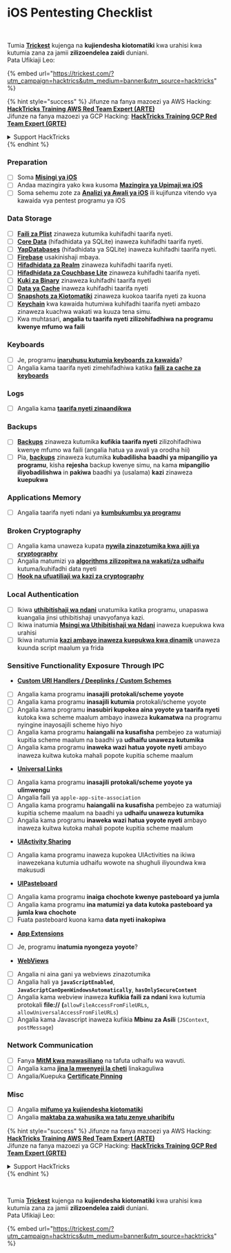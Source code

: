 # iOS Pentesting Checklist

<figure><img src="../.gitbook/assets/image (48).png" alt=""><figcaption></figcaption></figure>

\
Tumia [**Trickest**](https://trickest.com/?utm\_campaign=hacktrics\&utm\_medium=banner\&utm\_source=hacktricks) kujenga na **kujiendesha kiotomatiki** kwa urahisi kwa kutumia zana za jamii **zilizoendelea zaidi** duniani.\
Pata Ufikiaji Leo:

{% embed url="https://trickest.com/?utm_campaign=hacktrics&utm_medium=banner&utm_source=hacktricks" %}

{% hint style="success" %}
Jifunze na fanya mazoezi ya AWS Hacking:<img src="/.gitbook/assets/arte.png" alt="" data-size="line">[**HackTricks Training AWS Red Team Expert (ARTE)**](https://training.hacktricks.xyz/courses/arte)<img src="/.gitbook/assets/arte.png" alt="" data-size="line">\
Jifunze na fanya mazoezi ya GCP Hacking: <img src="/.gitbook/assets/grte.png" alt="" data-size="line">[**HackTricks Training GCP Red Team Expert (GRTE)**<img src="/.gitbook/assets/grte.png" alt="" data-size="line">](https://training.hacktricks.xyz/courses/grte)

<details>

<summary>Support HackTricks</summary>

* Angalia [**mpango wa usajili**](https://github.com/sponsors/carlospolop)!
* **Jiunge na** 💬 [**kikundi cha Discord**](https://discord.gg/hRep4RUj7f) au [**kikundi cha telegram**](https://t.me/peass) au **tufuatilie** kwenye **Twitter** 🐦 [**@hacktricks\_live**](https://twitter.com/hacktricks\_live)**.**
* **Shiriki mbinu za udukuzi kwa kuwasilisha PRs kwa** [**HackTricks**](https://github.com/carlospolop/hacktricks) na [**HackTricks Cloud**](https://github.com/carlospolop/hacktricks-cloud) repos za github.

</details>
{% endhint %}

### Preparation

* [ ] Soma [**Misingi ya iOS**](ios-pentesting/ios-basics.md)
* [ ] Andaa mazingira yako kwa kusoma [**Mazingira ya Upimaji wa iOS**](ios-pentesting/ios-testing-environment.md)
* [ ] Soma sehemu zote za [**Analizi ya Awali ya iOS**](ios-pentesting/#initial-analysis) ili kujifunza vitendo vya kawaida vya pentest programu ya iOS

### Data Storage

* [ ] [**Faili za Plist**](ios-pentesting/#plist) zinaweza kutumika kuhifadhi taarifa nyeti.
* [ ] [**Core Data**](ios-pentesting/#core-data) (hifadhidata ya SQLite) inaweza kuhifadhi taarifa nyeti.
* [ ] [**YapDatabases**](ios-pentesting/#yapdatabase) (hifadhidata ya SQLite) inaweza kuhifadhi taarifa nyeti.
* [ ] [**Firebase**](ios-pentesting/#firebase-real-time-databases) usakinishaji mbaya.
* [ ] [**Hifadhidata za Realm**](ios-pentesting/#realm-databases) zinaweza kuhifadhi taarifa nyeti.
* [ ] [**Hifadhidata za Couchbase Lite**](ios-pentesting/#couchbase-lite-databases) zinaweza kuhifadhi taarifa nyeti.
* [ ] [**Kuki za Binary**](ios-pentesting/#cookies) zinaweza kuhifadhi taarifa nyeti
* [ ] [**Data ya Cache**](ios-pentesting/#cache) inaweza kuhifadhi taarifa nyeti
* [ ] [**Snapshots za Kiotomatiki**](ios-pentesting/#snapshots) zinaweza kuokoa taarifa nyeti za kuona
* [ ] [**Keychain**](ios-pentesting/#keychain) kwa kawaida hutumiwa kuhifadhi taarifa nyeti ambazo zinaweza kuachwa wakati wa kuuza tena simu.
* [ ] Kwa muhtasari, **angalia tu taarifa nyeti zilizohifadhiwa na programu kwenye mfumo wa faili**

### Keyboards

* [ ] Je, programu [**inaruhusu kutumia keyboards za kawaida**](ios-pentesting/#custom-keyboards-keyboard-cache)?
* [ ] Angalia kama taarifa nyeti zimehifadhiwa katika [**faili za cache za keyboards**](ios-pentesting/#custom-keyboards-keyboard-cache)

### **Logs**

* [ ] Angalia kama [**taarifa nyeti zinaandikwa**](ios-pentesting/#logs)

### Backups

* [ ] [**Backups**](ios-pentesting/#backups) zinaweza kutumika **kufikia taarifa nyeti** zilizohifadhiwa kwenye mfumo wa faili (angalia hatua ya awali ya orodha hii)
* [ ] Pia, [**backups**](ios-pentesting/#backups) zinaweza kutumika **kubadilisha baadhi ya mipangilio ya programu**, kisha **rejesha** backup kwenye simu, na kama **mipangilio iliyobadilishwa** in **pakiwa** baadhi ya (usalama) **kazi** zinaweza **kuepukwa**

### **Applications Memory**

* [ ] Angalia taarifa nyeti ndani ya [**kumbukumbu ya programu**](ios-pentesting/#testing-memory-for-sensitive-data)

### **Broken Cryptography**

* [ ] Angalia kama unaweza kupata [**nywila zinazotumika kwa ajili ya cryptography**](ios-pentesting/#broken-cryptography)
* [ ] Angalia matumizi ya [**algorithms zilizopitwa na wakati/za udhaifu**](ios-pentesting/#broken-cryptography) kutuma/kuhifadhi data nyeti
* [ ] [**Hook na ufuatiliaji wa kazi za cryptography**](ios-pentesting/#broken-cryptography)

### **Local Authentication**

* [ ] Ikiwa [**uthibitishaji wa ndani**](ios-pentesting/#local-authentication) unatumika katika programu, unapaswa kuangalia jinsi uthibitishaji unavyofanya kazi.
* [ ] Ikiwa inatumia [**Msingi wa Uthibitishaji wa Ndani**](ios-pentesting/#local-authentication-framework) inaweza kuepukwa kwa urahisi
* [ ] Ikiwa inatumia [**kazi ambayo inaweza kuepukwa kwa dinamik**](ios-pentesting/#local-authentication-using-keychain) unaweza kuunda script maalum ya frida

### Sensitive Functionality Exposure Through IPC

* [**Custom URI Handlers / Deeplinks / Custom Schemes**](ios-pentesting/#custom-uri-handlers-deeplinks-custom-schemes)
* [ ] Angalia kama programu **inasajili protokali/scheme yoyote**
* [ ] Angalia kama programu **inasajili kutumia** protokali/scheme yoyote
* [ ] Angalia kama programu **inasubiri kupokea aina yoyote ya taarifa nyeti** kutoka kwa scheme maalum ambayo inaweza **kukamatwa** na programu nyingine inayosajili scheme hiyo hiyo
* [ ] Angalia kama programu **haiangalii na kusafisha** pembejeo za watumiaji kupitia scheme maalum na baadhi ya **udhaifu unaweza kutumika**
* [ ] Angalia kama programu **inaweka wazi hatua yoyote nyeti** ambayo inaweza kuitwa kutoka mahali popote kupitia scheme maalum
* [**Universal Links**](ios-pentesting/#universal-links)
* [ ] Angalia kama programu **inasajili protokali/scheme yoyote ya ulimwengu**
* [ ] Angalia faili ya `apple-app-site-association`
* [ ] Angalia kama programu **haiangalii na kusafisha** pembejeo za watumiaji kupitia scheme maalum na baadhi ya **udhaifu unaweza kutumika**
* [ ] Angalia kama programu **inaweka wazi hatua yoyote nyeti** ambayo inaweza kuitwa kutoka mahali popote kupitia scheme maalum
* [**UIActivity Sharing**](ios-pentesting/ios-uiactivity-sharing.md)
* [ ] Angalia kama programu inaweza kupokea UIActivities na ikiwa inawezekana kutumia udhaifu wowote na shughuli iliyoundwa kwa makusudi
* [**UIPasteboard**](ios-pentesting/ios-uipasteboard.md)
* [ ] Angalia kama programu **inaiga chochote kwenye pasteboard ya jumla**
* [ ] Angalia kama programu **ina matumizi ya data kutoka pasteboard ya jumla kwa chochote**
* [ ] Fuata pasteboard kuona kama **data nyeti inakopiwa**
* [**App Extensions**](ios-pentesting/ios-app-extensions.md)
* [ ] Je, programu **inatumia nyongeza yoyote**?
* [**WebViews**](ios-pentesting/ios-webviews.md)
* [ ] Angalia ni aina gani ya webviews zinazotumika
* [ ] Angalia hali ya **`javaScriptEnabled`**, **`JavaScriptCanOpenWindowsAutomatically`**, **`hasOnlySecureContent`**
* [ ] Angalia kama webview inaweza **kufikia faili za ndani** kwa kutumia protokali **file://** **(**`allowFileAccessFromFileURLs`, `allowUniversalAccessFromFileURLs`)
* [ ] Angalia kama Javascript inaweza kufikia **Mbinu** **za Asili** (`JSContext`, `postMessage`)

### Network Communication

* [ ] Fanya [**MitM kwa mawasiliano**](ios-pentesting/#network-communication) na tafuta udhaifu wa wavuti.
* [ ] Angalia kama [**jina la mwenyeji la cheti**](ios-pentesting/#hostname-check) linakaguliwa
* [ ] Angalia/Kuepuka [**Certificate Pinning**](ios-pentesting/#certificate-pinning)

### **Misc**

* [ ] Angalia [**mifumo ya kujiendesha kiotomatiki**](ios-pentesting/#hot-patching-enforced-updateing)
* [ ] Angalia [**maktaba za wahusika wa tatu zenye uharibifu**](ios-pentesting/#third-parties)

{% hint style="success" %}
Jifunze na fanya mazoezi ya AWS Hacking:<img src="/.gitbook/assets/arte.png" alt="" data-size="line">[**HackTricks Training AWS Red Team Expert (ARTE)**](https://training.hacktricks.xyz/courses/arte)<img src="/.gitbook/assets/arte.png" alt="" data-size="line">\
Jifunze na fanya mazoezi ya GCP Hacking: <img src="/.gitbook/assets/grte.png" alt="" data-size="line">[**HackTricks Training GCP Red Team Expert (GRTE)**<img src="/.gitbook/assets/grte.png" alt="" data-size="line">](https://training.hacktricks.xyz/courses/grte)

<details>

<summary>Support HackTricks</summary>

* Angalia [**mpango wa usajili**](https://github.com/sponsors/carlospolop)!
* **Jiunge na** 💬 [**kikundi cha Discord**](https://discord.gg/hRep4RUj7f) au [**kikundi cha telegram**](https://t.me/peass) au **tufuatilie** kwenye **Twitter** 🐦 [**@hacktricks\_live**](https://twitter.com/hacktricks\_live)**.**
* **Shiriki mbinu za udukuzi kwa kuwasilisha PRs kwa** [**HackTricks**](https://github.com/carlospolop/hacktricks) na [**HackTricks Cloud**](https://github.com/carlospolop/hacktricks-cloud) repos za github.

</details>
{% endhint %}

<figure><img src="../.gitbook/assets/image (48).png" alt=""><figcaption></figcaption></figure>

\
Tumia [**Trickest**](https://trickest.com/?utm\_campaign=hacktrics\&utm\_medium=banner\&utm\_source=hacktricks) kujenga na **kujiendesha kiotomatiki** kwa urahisi kwa kutumia zana za jamii **zilizoendelea zaidi** duniani.\
Pata Ufikiaji Leo:

{% embed url="https://trickest.com/?utm_campaign=hacktrics&utm_medium=banner&utm_source=hacktricks" %}
